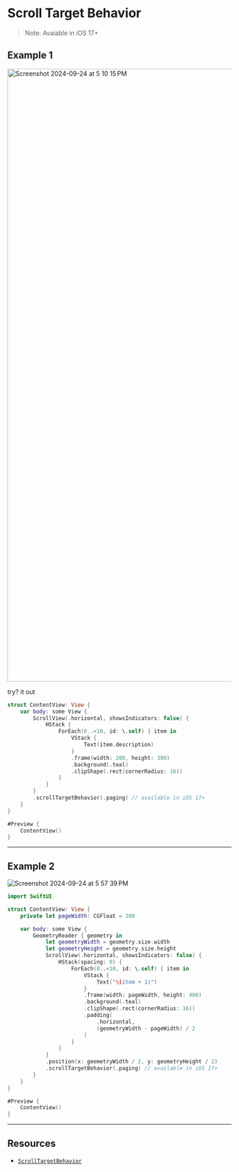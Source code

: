 # Scroll Target Behavior

> Note: Avaiable in iOS 17+

## Example 1

<img width="1373" alt="Screenshot 2024-09-24 at 5 10 15 PM" src="https://github.com/user-attachments/assets/3961cccb-1a04-4c25-bdf0-cf547e2630fe">

try? it out 

```swift
struct ContentView: View {
    var body: some View {
        ScrollView(.horizontal, showsIndicators: false) {
            HStack {
                ForEach(0..<10, id: \.self) { item in
                    VStack {
                        Text(item.description)
                    }
                    .frame(width: 200, height: 300)
                    .background(.teal)
                    .clipShape(.rect(cornerRadius: 16))
                }
            }
        }
        .scrollTargetBehavior(.paging) // available in iOS 17+
    }
}

#Preview {
    ContentView()
}
```

***

## Example 2

![Screenshot 2024-09-24 at 5 57 39 PM](https://github.com/user-attachments/assets/f03efcce-c130-4ed6-8608-8ca473cbbfd9)

```swift
import SwiftUI

struct ContentView: View {
    private let pageWidth: CGFloat = 300

    var body: some View {
        GeometryReader { geometry in
            let geometryWidth = geometry.size.width
            let geometryHeight = geometry.size.height
            ScrollView(.horizontal, showsIndicators: false) {
                HStack(spacing: 0) {
                    ForEach(0..<10, id: \.self) { item in
                        VStack {
                            Text("\(item + 1)")
                        }
                        .frame(width: pageWidth, height: 400)
                        .background(.teal)
                        .clipShape(.rect(cornerRadius: 16))
                        .padding(
                            .horizontal,
                            (geometryWidth - pageWidth) / 2
                        )
                    }
                }
            }
            .position(x: geometryWidth / 2, y: geometryHeight / 2)
            .scrollTargetBehavior(.paging) // available in iOS 17+
        }
    }
}

#Preview {
    ContentView()
}
```

***

## Resources 

* [`ScrollTargetBehavior`](https://developer.apple.com/documentation/swiftui/scrolltargetbehavior)
